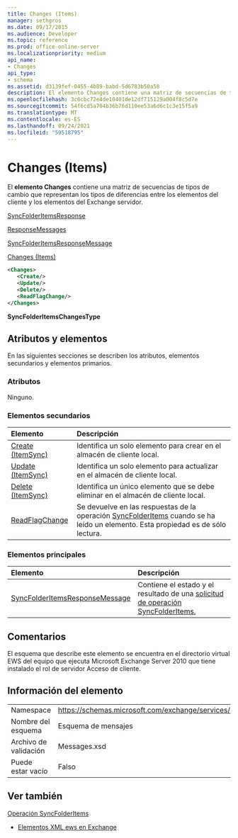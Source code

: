 ```yaml
---
title: Changes (Items)
manager: sethgros
ms.date: 09/17/2015
ms.audience: Developer
ms.topic: reference
ms.prod: office-online-server
ms.localizationpriority: medium
api_name:
- Changes
api_type:
- schema
ms.assetid: d3139fef-0455-4b89-babd-5d6783b50a58
description: El elemento Changes contiene una matriz de secuencias de tipos de cambio que representan los tipos de diferencias entre los elementos del cliente y los elementos del Exchange servidor.
ms.openlocfilehash: 3c6cbc72e4de10401de12df715129a004f8c5d7e
ms.sourcegitcommit: 54f6cd5a704b36b76d110ee53a6d6c1c3e15f5a9
ms.translationtype: MT
ms.contentlocale: es-ES
ms.lasthandoff: 09/24/2021
ms.locfileid: "59518795"
---
```

# <a name="changes-items"></a>Changes (Items)

El **elemento Changes** contiene una matriz de secuencias de tipos de cambio que representan los tipos de diferencias entre los elementos del cliente y los elementos del Exchange servidor. 
  
[SyncFolderItemsResponse](syncfolderitemsresponse.md)
  
[ResponseMessages](responsemessages.md)
  
[SyncFolderItemsResponseMessage](syncfolderitemsresponsemessage.md)
  
[Changes (Items)](changes-items.md)
  
```xml
<Changes>
   <Create/>
   <Update/>
   <Delete/>
   <ReadFlagChange/>
</Changes>
```

 **SyncFolderItemsChangesType**
## <a name="attributes-and-elements"></a>Atributos y elementos

En las siguientes secciones se describen los atributos, elementos secundarios y elementos primarios.
  
### <a name="attributes"></a>Atributos

Ninguno.
  
### <a name="child-elements"></a>Elementos secundarios

|**Elemento**|**Descripción**|
|:-----|:-----|
|[Create (ItemSync)](create-itemsync.md) <br/> |Identifica un solo elemento para crear en el almacén de cliente local.  <br/> |
|[Update (ItemSync)](update-itemsync.md) <br/> |Identifica un solo elemento para actualizar en el almacén de cliente local.  <br/> |
|[Delete (ItemSync)](delete-itemsync.md) <br/> |Identifica un único elemento que se debe eliminar en el almacén de cliente local.  <br/> |
|[ReadFlagChange](readflagchange.md) <br/> |Se devuelve en las respuestas de la operación [SyncFolderItems](syncfolderitems-operation.md) cuando se ha leído un elemento. Esta propiedad es de sólo lectura.  <br/> |
   
### <a name="parent-elements"></a>Elementos principales

|**Elemento**|**Descripción**|
|:-----|:-----|
|[SyncFolderItemsResponseMessage](syncfolderitemsresponsemessage.md) <br/> |Contiene el estado y el resultado de una [solicitud de operación SyncFolderItems.](syncfolderitems-operation.md)  <br/> |
   
## <a name="remarks"></a>Comentarios

El esquema que describe este elemento se encuentra en el directorio virtual EWS del equipo que ejecuta Microsoft Exchange Server 2010 que tiene instalado el rol de servidor Acceso de cliente.
  
## <a name="element-information"></a>Información del elemento

|||
|:-----|:-----|
|Namespace  <br/> |https://schemas.microsoft.com/exchange/services/2006/messages  <br/> |
|Nombre del esquema  <br/> |Esquema de mensajes  <br/> |
|Archivo de validación  <br/> |Messages.xsd  <br/> |
|Puede estar vacío  <br/> |Falso  <br/> |
   
## <a name="see-also"></a>Ver también



[Operación SyncFolderItems](syncfolderitems-operation.md)


- [Elementos XML ews en Exchange](ews-xml-elements-in-exchange.md)

